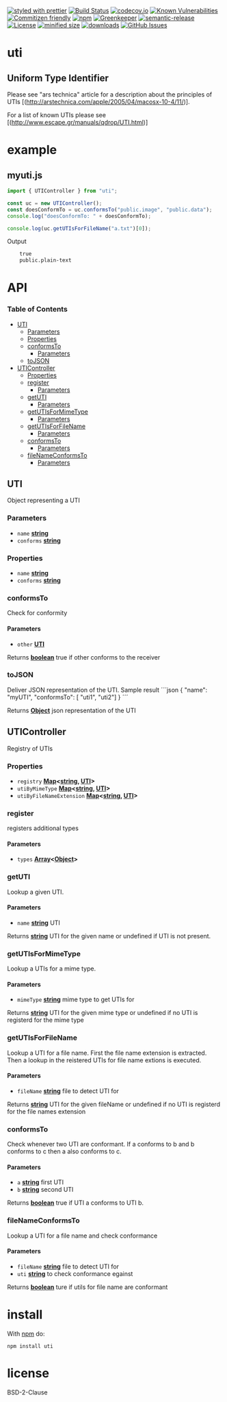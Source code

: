 [![styled with prettier](https://img.shields.io/badge/styled_with-prettier-ff69b4.svg)](https://github.com/prettier/prettier)
[![Build Status](https://secure.travis-ci.org/arlac77/uti.png)](http://travis-ci.org/arlac77/uti)
[![codecov.io](http://codecov.io/github/arlac77/uti/coverage.svg?branch=master)](http://codecov.io/github/arlac77/uti?branch=master)
[![Known Vulnerabilities](https://snyk.io/test/github/arlac77/uti/badge.svg)](https://snyk.io/test/github/arlac77/uti)
[![Commitizen friendly](https://img.shields.io/badge/commitizen-friendly-brightgreen.svg)](http://commitizen.github.io/cz-cli/)
[![npm](https://img.shields.io/npm/v/uti.svg)](https://www.npmjs.com/package/uti)
[![Greenkeeper](https://badges.greenkeeper.io/arlac77/uti.svg)](https://greenkeeper.io/)
[![semantic-release](https://img.shields.io/badge/%20%20%F0%9F%93%A6%F0%9F%9A%80-semantic--release-e10079.svg)](https://github.com/arlac77/uti)
[![License](https://img.shields.io/badge/License-BSD%203--Clause-blue.svg)](https://opensource.org/licenses/BSD-3-Clause)
[![minified size](https://badgen.net/bundlephobia/min/uti)](https://bundlephobia.com/result?p=uti)
[![downloads](http://img.shields.io/npm/dm/uti.svg?style=flat-square)](https://npmjs.org/package/uti)
[![GitHub Issues](https://img.shields.io/github/issues/arlac77/uti.svg?style=flat-square)](https://github.com/arlac77/uti/issues)

# uti

## Uniform Type Identifier

Please see "ars technica" article for a description about the principles of UTIs [(http://arstechnica.com/apple/2005/04/macosx-10-4/11/)].

For a list of known UTIs please see \[(<http://www.escape.gr/manuals/qdrop/UTI.html>)]

# example

## myuti.js

<!-- skip-example -->

```javascript
import { UTIController } from "uti";

const uc = new UTIController();
const doesConformTo = uc.conformsTo("public.image", "public.data");
console.log("doesConformTo: " + doesConformTo);

console.log(uc.getUTIsForFileName("a.txt")[0]);
```

Output

```txt
    true
    public.plain-text
```

# API

<!-- Generated by documentation.js. Update this documentation by updating the source code. -->

### Table of Contents

-   [UTI](#uti)
    -   [Parameters](#parameters)
    -   [Properties](#properties)
    -   [conformsTo](#conformsto)
        -   [Parameters](#parameters-1)
    -   [toJSON](#tojson)
-   [UTIController](#uticontroller)
    -   [Properties](#properties-1)
    -   [register](#register)
        -   [Parameters](#parameters-2)
    -   [getUTI](#getuti)
        -   [Parameters](#parameters-3)
    -   [getUTIsForMimeType](#getutisformimetype)
        -   [Parameters](#parameters-4)
    -   [getUTIsForFileName](#getutisforfilename)
        -   [Parameters](#parameters-5)
    -   [conformsTo](#conformsto-1)
        -   [Parameters](#parameters-6)
    -   [fileNameConformsTo](#filenameconformsto)
        -   [Parameters](#parameters-7)

## UTI

Object representing a UTI

### Parameters

-   `name` **[string](https://developer.mozilla.org/docs/Web/JavaScript/Reference/Global_Objects/String)** 
-   `conforms` **[string](https://developer.mozilla.org/docs/Web/JavaScript/Reference/Global_Objects/String)** 

### Properties

-   `name` **[string](https://developer.mozilla.org/docs/Web/JavaScript/Reference/Global_Objects/String)** 
-   `conforms` **[string](https://developer.mozilla.org/docs/Web/JavaScript/Reference/Global_Objects/String)** 

### conformsTo

Check for conformity

#### Parameters

-   `other` **[UTI](#uti)** 

Returns **[boolean](https://developer.mozilla.org/docs/Web/JavaScript/Reference/Global_Objects/Boolean)** true if other conforms to the receiver

### toJSON

Deliver JSON representation of the UTI.
Sample result
´´´json
{
  "name": "myUTI",
  "conformsTo": [ "uti1", "uti2"]
}
´´´

Returns **[Object](https://developer.mozilla.org/docs/Web/JavaScript/Reference/Global_Objects/Object)** json representation of the UTI

## UTIController

Registry of UTIs

### Properties

-   `registry` **[Map](https://developer.mozilla.org/docs/Web/JavaScript/Reference/Global_Objects/Map)&lt;[string](https://developer.mozilla.org/docs/Web/JavaScript/Reference/Global_Objects/String), [UTI](#uti)>** 
-   `utiByMimeType` **[Map](https://developer.mozilla.org/docs/Web/JavaScript/Reference/Global_Objects/Map)&lt;[string](https://developer.mozilla.org/docs/Web/JavaScript/Reference/Global_Objects/String), [UTI](#uti)>** 
-   `utiByFileNameExtension` **[Map](https://developer.mozilla.org/docs/Web/JavaScript/Reference/Global_Objects/Map)&lt;[string](https://developer.mozilla.org/docs/Web/JavaScript/Reference/Global_Objects/String), [UTI](#uti)>** 

### register

registers additional types

#### Parameters

-   `types` **[Array](https://developer.mozilla.org/docs/Web/JavaScript/Reference/Global_Objects/Array)&lt;[Object](https://developer.mozilla.org/docs/Web/JavaScript/Reference/Global_Objects/Object)>** 

### getUTI

Lookup a given UTI.

#### Parameters

-   `name` **[string](https://developer.mozilla.org/docs/Web/JavaScript/Reference/Global_Objects/String)** UTI

Returns **[string](https://developer.mozilla.org/docs/Web/JavaScript/Reference/Global_Objects/String)** UTI for the given name or undefined if UTI is not present.

### getUTIsForMimeType

Lookup a UTIs for a mime type.

#### Parameters

-   `mimeType` **[string](https://developer.mozilla.org/docs/Web/JavaScript/Reference/Global_Objects/String)** mime type to get UTIs for

Returns **[string](https://developer.mozilla.org/docs/Web/JavaScript/Reference/Global_Objects/String)** UTI for the given mime type or undefined if no UTI is registerd for the mime type

### getUTIsForFileName

Lookup a UTI for a file name.
First the file name extension is extracted.
Then a lookup in the reistered UTIs for file name extions is executed.

#### Parameters

-   `fileName` **[string](https://developer.mozilla.org/docs/Web/JavaScript/Reference/Global_Objects/String)** file to detect UTI for

Returns **[string](https://developer.mozilla.org/docs/Web/JavaScript/Reference/Global_Objects/String)** UTI for the given fileName or undefined if no UTI is registerd for the file names extension

### conformsTo

Check whenever two UTI are conformant.
If a conforms to b and b conforms to c then a also conforms to c.

#### Parameters

-   `a` **[string](https://developer.mozilla.org/docs/Web/JavaScript/Reference/Global_Objects/String)** first UTI
-   `b` **[string](https://developer.mozilla.org/docs/Web/JavaScript/Reference/Global_Objects/String)** second UTI

Returns **[boolean](https://developer.mozilla.org/docs/Web/JavaScript/Reference/Global_Objects/Boolean)** true if UTI a conforms to UTI b.

### fileNameConformsTo

Lookup a UTI for a file name and check conformance

#### Parameters

-   `fileName` **[string](https://developer.mozilla.org/docs/Web/JavaScript/Reference/Global_Objects/String)** file to detect UTI for
-   `uti` **[string](https://developer.mozilla.org/docs/Web/JavaScript/Reference/Global_Objects/String)** to check conformance egainst

Returns **[boolean](https://developer.mozilla.org/docs/Web/JavaScript/Reference/Global_Objects/Boolean)** ture if utils for file name are conformant

# install

With [npm](http://npmjs.org) do:

```shell
npm install uti
```

# license

BSD-2-Clause
